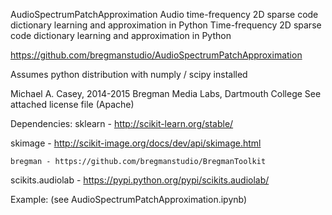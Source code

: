 AudioSpectrumPatchApproximation
Audio time-frequency 2D sparse code dictionary learning and approximation in Python
 	Time-frequency 2D sparse code dictionary learning and approximation in Python

 https://github.com/bregmanstudio/AudioSpectrumPatchApproximation

 Assumes python distribution with numply / scipy installed

 Michael A. Casey, 2014-2015 Bregman Media Labs, Dartmouth College
 See attached license file (Apache)

 Dependencies:
   sklearn - http://scikit-learn.org/stable/
   
   skimage - http://scikit-image.org/docs/dev/api/skimage.html
   
 	bregman - https://github.com/bregmanstudio/BregmanToolkit
 	
   scikits.audiolab - https://pypi.python.org/pypi/scikits.audiolab/
 
 Example: (see AudioSpectrumPatchApproximation.ipynb)
